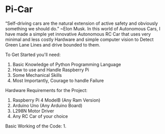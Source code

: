 # Pi-Car
“Self-driving cars are the natural extension of active safety and obviously something we should do.” ~Elon Musk. In this world of Autonomous Cars, I have made a simple yet innovative Autonomous RC Car that uses very minimal and less costly Hardware and simple computer vision to Detect Green Lane Lines and drive bounded to them. 

To Get Started you'll need:
1. Basic Knowledge of Python Programming Language 
2. How to use and Handle Raspberry Pi
3. Some Mechanical Skills 
4. Most Importantly, Courage to handle Failure

Hardware Requirements for the Project:
1. Raspberry Pi 4 ModelB (Any Ram Version)
2. Arduino Uno (Any Arduino Board)
3. L298N Motor Driver
4. Any RC Car of your choice 

Basic Working of the Code:
1. 
